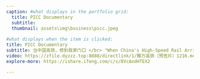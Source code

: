 ```yaml
---
caption: #what displays in the portfolio grid:
  title: PICC Documentary
  subtitle: 
  thumbnail: assets\img\business\picc.jpeg
  
#what displays when the item is clicked:
title: PICC Documentary
subtitle: 当中国高铁，修到我家门口 </br> "When China's High-Speed Rail Arrives at My Doorstep"
video: https://zfile.dyzzz.top:8888/directlink/1/雅万高铁（预告片）1216.m4v
explore-more: https://ishare.ifeng.com/c/s/8VcAodHTEX2

---
```



